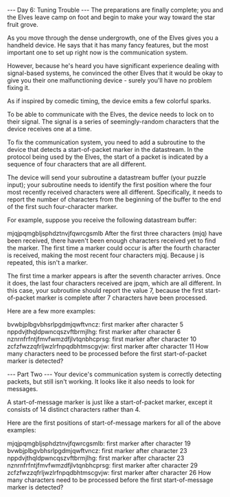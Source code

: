 --- Day 6: Tuning Trouble ---
The preparations are finally complete; you and the Elves leave camp on foot and begin to make your
way toward the star fruit grove.

As you move through the dense undergrowth, one of the Elves gives you a handheld device. He says
that it has many fancy features, but the most important one to set up right now is the communication
system.

However, because he's heard you have significant experience dealing with signal-based systems, he
convinced the other Elves that it would be okay to give you their one malfunctioning device - surely
you'll have no problem fixing it.

As if inspired by comedic timing, the device emits a few colorful sparks.

To be able to communicate with the Elves, the device needs to lock on to their signal. The signal is
a series of seemingly-random characters that the device receives one at a time.

To fix the communication system, you need to add a subroutine to the device that detects a
start-of-packet marker in the datastream. In the protocol being used by the Elves, the start of a
packet is indicated by a sequence of four characters that are all different.

The device will send your subroutine a datastream buffer (your puzzle input); your subroutine needs
to identify the first position where the four most recently received characters were all different.
Specifically, it needs to report the number of characters from the beginning of the buffer to the
end of the first such four-character marker.

For example, suppose you receive the following datastream buffer:

mjqjpqmgbljsphdztnvjfqwrcgsmlb
After the first three characters (mjq) have been received, there haven't been enough characters
received yet to find the marker. The first time a marker could occur is after the fourth character
is received, making the most recent four characters mjqj. Because j is repeated, this isn't a
marker.

The first time a marker appears is after the seventh character arrives. Once it does, the last four
characters received are jpqm, which are all different. In this case, your subroutine should report
the value 7, because the first start-of-packet marker is complete after 7 characters have been
processed.

Here are a few more examples:

bvwbjplbgvbhsrlpgdmjqwftvncz: first marker after character 5
nppdvjthqldpwncqszvftbrmjlhg: first marker after character 6
nznrnfrfntjfmvfwmzdfjlvtqnbhcprsg: first marker after character 10
zcfzfwzzqfrljwzlrfnpqdbhtmscgvjw: first marker after character 11
How many characters need to be processed before the first start-of-packet marker is detected?

--- Part Two ---
Your device's communication system is correctly detecting packets, but still isn't working. It looks
like it also needs to look for messages.

A start-of-message marker is just like a start-of-packet marker, except it consists of 14 distinct
characters rather than 4.

Here are the first positions of start-of-message markers for all of the above examples:

mjqjpqmgbljsphdztnvjfqwrcgsmlb: first marker after character 19
bvwbjplbgvbhsrlpgdmjqwftvncz: first marker after character 23
nppdvjthqldpwncqszvftbrmjlhg: first marker after character 23
nznrnfrfntjfmvfwmzdfjlvtqnbhcprsg: first marker after character 29
zcfzfwzzqfrljwzlrfnpqdbhtmscgvjw: first marker after character 26
How many characters need to be processed before the first start-of-message marker is detected?
